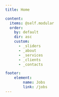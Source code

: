 ```yaml
---
title: Home

content:
  items: @self.modular
  order:
    by: default
    dir: asc
    custom:
      - _sliders
      - _about
      - _services
      - _clients
      - _contacts

footer:
    element:
        name: Jobs
        link: /jobs
---
```


